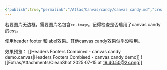 ```yaml
---
{"publish":true,"permalink":"/Atlas/Canvas/candy/canvas candy.md","created":"2025-06-23","modified":"2025-07-15","published":"2025-07-15T19:41:16.464+08:00","cssclasses":""}
---
```



若要图片无边框，需要图片名包含`cc-image`。记得检查是否启用了canvas candy的css。

使用header footer 和label效果。其他canvas candy效果似乎没啥用。

效果预览：
[[Headers Footers Combined - canvas candy demo.canvas|Headers Footers Combined - canvas candy demo]]
![[Extras/Attachments/CleanShot 2025-07-15 at 19.40.50@2x.png]]